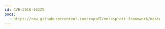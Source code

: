 ```yaml
---
id: CVE-2016-10225
pocs:
  - https://raw.githubusercontent.com/rapid7/metasploit-framework/master/modules/exploits/multi/local/allwinner_backdoor.rb
---
```

